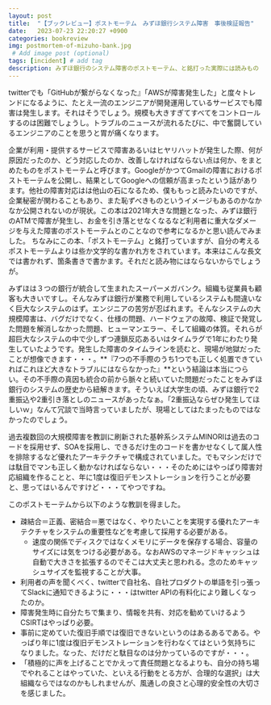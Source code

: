 ```yaml
---
layout: post
title:  "【ブックレビュー】ポストモーテム　みずほ銀行システム障害　事後検証報告"
date:   2023-07-23 22:20:27 +0900
categories: bookreview
img: postmortem-of-mizuho-bank.jpg
 # Add image post (optional)
tags: [incident] # add tag
description: みずほ銀行のシステム障害のポストモーテム、と銘打った実際には読みもの
---
```


twitterでも「GitHubが繋がらなくなった』「AWSが障害発生した」と度々トレンドになるように、たとえ一流のエンジニアが開発運用しているサービスでも障害は発生します。それはそうでしょう。規模も大きすぎてすべてをコントロールするのは困難でしょうし。トラブルのニュースが流れるたびに、中で奮闘しているエンジニアのことを思うと胃が痛くなります。

企業が利用・提供するサービスで障害あるいはヒヤリハットが発生した際、何が原因だったのか、どう対応したのか、改善しなければならない点は何か、をまとめたものをポストモーテムと呼びます。GoogleがかつてGmailの障害におけるポストモーテムを公開し、結果としてGoogleへの信頼が高まったという話があります。他社の障害対応はは他山の石になるため、僕ももっと読みたいのですが、企業秘密が関わることもあり、また恥ずべきものというイメージもあるのかなかなか公開されないのが現状。この本は2021年大きな問題となった、みずほ銀行のATMで障害が発生し、お金を引き落とせなくなるなど利用者に重大なダメージを与えた障害のポストモーテムとのことなので参考になるかと思い読んでみました。
ちなみにこの本、「ポストモーテム」と銘打っていますが、自分の考えるポストモーテムよりは些か文学的な書かれ方をされています。本来はこんな長文では書かれず、箇条書きで書かます。それだと読み物にはならないからでしょうが。

みずほは３つの銀行が統合して生まれたスーパーメガバンク。組織も従業員も顧客も大きいですし。そんなみずほ銀行が業務で利用しているシステムも間違いなく巨大なシステムのはず。エンジニアの苦労が忍ばれます。そんなシステムの大規模障害は、バグだけでなく、仕様の問題、ハードウェアの故障、検証で発覚した問題を解消しなかった問題、ヒューマンエラー、そして組織の体質。それらが超巨大なシステムの中で少しずつ連鎖反応あるいはタイムラグで1年にわたり発生していたようです。発生した障害のタイムラインを読むと、現場が地獄だったことが想像できます・・・。**『7つの不手際のうち1つでも正しく処置できていればこれほど大きなトラブルにはならなかった』**という結論は本当につらい。その不手際の真因も統合の前から脈々と続いていた問題だったことをみずほ銀行のシステムの歴史から紐解きます。そういえば大学生の頃、みずほ銀行で2重振込や2重引き落としのニュースがあったなぁ。「2重振込ならぜひ発生してほしいｗ」なんて冗談で当時言っていましたが、現場としてはたまったものではなかったのでしょう。

過去複数回の大規模障害を教訓に刷新された基幹系システムMINORIは過去のコードを採用せず、SOAを採用し、できるだけ生のコードを書かせなくして属人性を排除するなど優れたアーキテクチャで構成されていました。でもマシンだけでは駄目でマンも正しく動かなければならない・・・そのためにはやっぱり障害対応組織を作ることと、年に1度は復旧デモンストレーションを行うことが必要と、思ってはいるんですけど・・・てやつですね。

このポストモーテムから以下のような教訓を得ました。
- 疎結合＝正義、密結合＝悪ではなく、やりたいことを実現する優れたアーキテクチャをシステムの重要性などを考慮して採用する必要がある。
    - 速度の関係でディスクではなくメモリにデータを保存する場合、容量のサイズには気をつける必要がある。なおAWSのマネージドキャッシュは自動で大きさを拡張するのでそこは大丈夫と思われる。念のためキャッシュサイズを監視することが大事。
- 利用者の声を聞くべく、twitterで自社名、自社プロダクトの単語を引っ張ってSlackに通知できるように・・・はtwitter APIの有料化により難しくなったのか。
- 障害発生時に自分たちで集まり、情報を共有、対応を勧めていけるようCSIRTはやっぱり必要。
- 事前に定めていた復旧手順では復旧できないというのはあるあるである。やっぱり年に1度は復旧デモンストレーションを行わなくてはという気持ちになりました。なった、だけだと駄目なのは分かっているのですが・・・。
- 「積極的に声を上げることでかえって責任問題となるよりも、自分の持ち場でやれることはやっていた、といえる行動をとる方が、合理的な選択」は大組織ならではなのかもしれませんが、風通しの良さと心理的安全性の大切さを感じました。